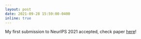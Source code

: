 ```yaml
---
layout: post
date: 2021-09-28 15:59:00-0400
inline: true
---
```


My first submission to NeurIPS 2021 accepted, check paper [here](https://arxiv.org/pdf/2111.00190.pdf)!
